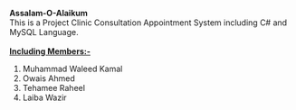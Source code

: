 **Assalam-O-Alaikum**
<br>This is a Project Clinic Consultation Appointment System including C# and MySQL Language.<br>
**<br><u>Including Members:-</u>**
1) Muhammad Waleed Kamal<br>
2) Owais Ahmed<br>
3) Tehamee Raheel<br>
4) Laiba Wazir<br>
